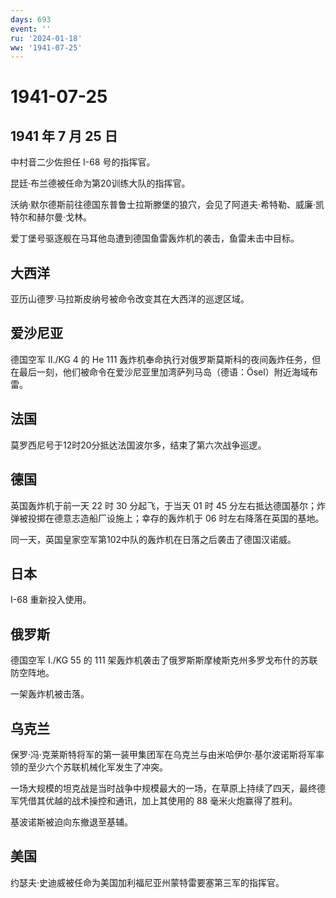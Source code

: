 ```yaml
---
days: 693
event: ''
ru: '2024-01-18'
ww: '1941-07-25'
---
```


# 1941-07-25

## 1941 年 7 月 25 日

中村音二少佐担任 I-68 号的指挥官。

昆廷·布兰德被任命为第20训练大队的指挥官。

沃纳·默尔德斯前往德国东普鲁士拉斯滕堡的狼穴，会见了阿道夫·希特勒、威廉·凯特尔和赫尔曼·戈林。

爱丁堡号驱逐舰在马耳他岛遭到德国鱼雷轰炸机的袭击，鱼雷未击中目标。

## 大西洋

亚历山德罗·马拉斯皮纳号被命令改变其在大西洋的巡逻区域。

## 爱沙尼亚

德国空军 II./KG 4 的 He 111
轰炸机奉命执行对俄罗斯莫斯科的夜间轰炸任务，但在最后一刻，他们被命令在爱沙尼亚里加湾萨列马岛（德语：Ösel）附近海域布雷。

## 法国

莫罗西尼号于12时20分抵达法国波尔多，结束了第六次战争巡逻。

## 德国

英国轰炸机于前一天 22 时 30 分起飞，于当天 01 时 45
分左右抵达德国基尔；炸弹被投掷在德意志造船厂设施上；幸存的轰炸机于 06
时左右降落在英国的基地。

同一天，英国皇家空军第102中队的轰炸机在日落之后袭击了德国汉诺威。

## 日本

I-68 重新投入使用。

## 俄罗斯

德国空军 I./KG 55 的 111
架轰炸机袭击了俄罗斯斯摩棱斯克州多罗戈布什的苏联防空阵地。

一架轰炸机被击落。

## 乌克兰

保罗·冯·克莱斯特将军的第一装甲集团军在乌克兰与由米哈伊尔·基尔波诺斯将军率领的至少六个苏联机械化军发生了冲突。

一场大规模的坦克战是当时战争中规模最大的一场，在草原上持续了四天，最终德军凭借其优越的战术操控和通讯，加上其使用的
88 毫米火炮赢得了胜利。

基波诺斯被迫向东撤退至基辅。

## 美国

约瑟夫·史迪威被任命为美国加利福尼亚州蒙特雷要塞第三军的指挥官。